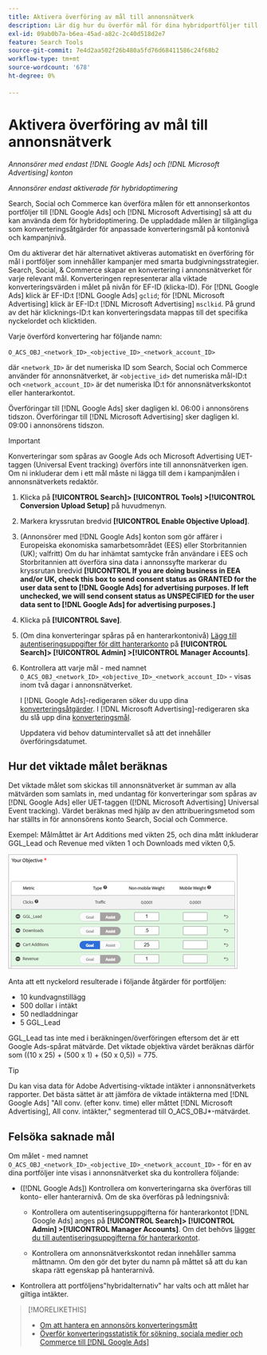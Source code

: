 ```yaml
---
title: Aktivera överföring av mål till annonsnätverk
description: Lär dig hur du överför mål för dina hybridportföljer till  [!DNL Google Ads] och [!DNL Microsoft Advertising].
exl-id: 09ab0b7a-b6ea-45ad-a82c-2c40d518d2e7
feature: Search Tools
source-git-commit: 7e4d2aa502f26b480a5fd76d68411586c24f68b2
workflow-type: tm+mt
source-wordcount: '678'
ht-degree: 0%

---
```


# Aktivera överföring av mål till annonsnätverk

*Annonsörer med endast [!DNL Google Ads] och [!DNL Microsoft Advertising] konton*

*Annonsörer endast aktiverade för hybridoptimering*

Search, Social och Commerce kan överföra målen för ett annonserkontos portföljer till [!DNL Google Ads] och [!DNL Microsoft Advertising] så att du kan använda dem för hybridoptimering. De uppladdade målen är tillgängliga som konverteringsåtgärder för anpassade konverteringsmål på kontonivå och kampanjnivå.

Om du aktiverar det här alternativet aktiveras automatiskt en överföring för mål i portföljer som innehåller kampanjer med smarta budgivningsstrategier. Search, Social, &amp; Commerce skapar en konvertering i annonsnätverket för varje relevant mål. Konverteringen representerar alla viktade konverteringsvärden i målet på nivån för EF-ID (klicka-ID). För [!DNL Google Ads] klick är EF-ID:t [!DNL Google Ads] `gclid`; för [!DNL Microsoft Advertising] klick är EF-ID:t [!DNL Microsoft Advertising] `msclkid`. På grund av det här klicknings-ID:t kan konverteringsdata mappas till det specifika nyckelordet och klicktiden.

Varje överförd konvertering har följande namn:

`O_ACS_OBJ_<network_ID>_<objective_ID>_<network_account_ID>`

där `<network_ID>` är det numeriska ID som Search, Social och Commerce använder för annonsnätverket, är `<objective_id>` det numeriska mål-ID:t och `<network_account_ID>` är det numeriska ID:t för annonsnätverkskontot eller hanterarkontot.

Överföringar till [!DNL Google Ads] sker dagligen kl. 06:00 i annonsörens tidszon. Överföringar till [!DNL Microsoft Advertising] sker dagligen kl. 09:00 i annonsörens tidszon.

>[!IMPORTANT]
>
>Konverteringar som spåras av Google Ads och Microsoft Advertising UET-taggen (Universal Event tracking) överförs inte till annonsnätverken igen. Om ni inkluderar dem i ett mål måste ni lägga till dem i kampanjmålen i annonsnätverkets redaktör.

1. Klicka på **[!UICONTROL Search]> [!UICONTROL Tools] >[!UICONTROL Conversion Upload Setup]** på huvudmenyn.

1. Markera kryssrutan bredvid **[!UICONTROL Enable Objective Upload]**.

1. (Annonsörer med [!DNL Google Ads] konton som gör affärer i Europeiska ekonomiska samarbetsområdet (EES) eller Storbritannien (UK); valfritt) Om du har inhämtat samtycke från användare i EES och Storbritannien att överföra sina data i annonssyfte markerar du kryssrutan bredvid **[!UICONTROL If you are doing business in EEA and/or UK, check this box to send consent status as GRANTED for the user data sent to [!DNL Google Ads] for advertising purposes. If left unchecked, we will send consent status as UNSPECIFIED for the user data sent to [!DNL Google Ads] for advertising purposes.]**

1. Klicka på **[!UICONTROL Save]**.

1. (Om dina konverteringar spåras på en hanterarkontonivå) [Lägg till autentiseringsuppgifter för ditt hanterarkonto](/help/search-social-commerce/admin/manager-accounts.md) på **[!UICONTROL Search]> [!UICONTROL Admin] >[!UICONTROL Manager Accounts]**.

1. Kontrollera att varje mål - med namnet `O_ACS_OBJ_<network_ID>_<objective_ID>_<network_account_ID>` - visas inom två dagar i annonsnätverket.

   I [!DNL Google Ads]-redigeraren söker du upp dina [konverteringsåtgärder](https://support.google.com/google-ads/answer/11461796). I [!DNL Microsoft Advertising]-redigeraren ska du slå upp dina [konverteringsmål](https://help.ads.microsoft.com/#apex/ads/en/56709).

   Uppdatera vid behov datumintervallet så att det innehåller överföringsdatumet.

## Hur det viktade målet beräknas

Det viktade målet som skickas till annonsnätverket är summan av alla mätvärden som samlats in, med undantag för konverteringar som spåras av [!DNL Google Ads] eller UET-taggen ([!DNL Microsoft Advertising] Universal Event tracking). Värdet beräknas med hjälp av den attribueringsmetod som har ställts in för annonsörens konto Search, Social och Commerce.

Exempel: Målmåttet är Art Additions med vikten 25, och dina mått inkluderar GGL_Lead och Revenue med vikten 1 och Downloads med vikten 0,5.

![Exempel på ett viktat mål](/help/search-social-commerce/assets/objective-example.png "Exempel på ett viktat mål")

Anta att ett nyckelord resulterade i följande åtgärder för portföljen:

* 10 kundvagnstillägg
* 500 dollar i intäkt
* 50 nedladdningar
* 5 GGL_Lead

GGL_Lead tas inte med i beräkningen/överföringen eftersom det är ett Google Ads-spårat mätvärde. Det viktade objektiva värdet beräknas därför som ((10 x 25) + (500 x 1) + (50 x 0,5)) = 775.

>[!TIP]
>
>Du kan visa data för Adobe Advertising-viktade intäkter i annonsnätverkets rapporter. Det bästa sättet är att jämföra de viktade intäkterna med [!DNL Google Ads] &quot;All conv. (efter konv. time) eller måttet [!DNL Microsoft Advertising], All conv. intäkter,&quot; segmenterad till O_ACS_OBJ*-mätvärdet.<!--clarify -->

## Felsöka saknade mål

Om målet - med namnet `O_ACS_OBJ_<network_ID>_<objective_ID>_<network_account_ID>` - för en av dina portföljer inte visas i annonsnätverket ska du kontrollera följande:

* ([!DNL Google Ads]) Kontrollera om konverteringarna ska överföras till konto- eller hanterarnivå. Om de ska överföras på ledningsnivå:

   * Kontrollera om autentiseringsuppgifterna för hanterarkontot [!DNL Google Ads] anges på **[!UICONTROL Search]> [!UICONTROL Admin] >[!UICONTROL Manager Accounts]**. Om det behövs [lägger du till autentiseringsuppgifterna för hanterarkontot](/help/search-social-commerce/admin/manager-accounts.md).

   * Kontrollera om annonsnätverkskontot redan innehåller samma måttnamn. Om den gör det byter du namn på måttet så att du kan skapa rätt egenskap på hanterarnivå.

* Kontrollera att portföljens&quot;hybridalternativ&quot; har valts och att målet har giltiga intäkter.

>[!MORELIKETHIS]
>
>* [Om att hantera en annonsörs konverteringsmått](/help/search-social-commerce/admin/conversion-metrics/conversion-metric-about.md)
>* [Överför konverteringsstatistik för sökning, sociala medier och Commerce till  [!DNL Google Ads]](conversion-metrics-upload-to-google.md)
